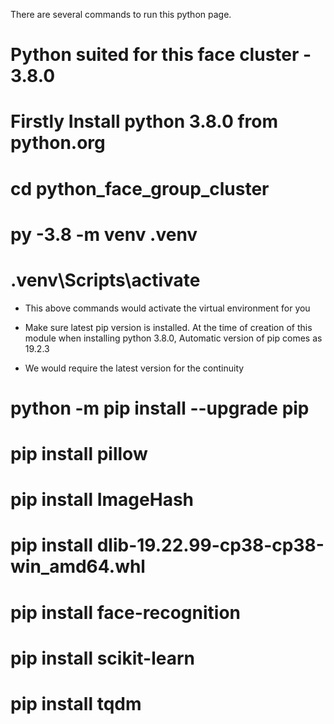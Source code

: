 There are several commands to run this python page.

# Python suited for this face cluster - 3.8.0

# Firstly Install python 3.8.0 from python.org

<!-- Create Virtual Environment -->

# cd python_face_group_cluster
# py -3.8 -m venv .venv
# .venv\Scripts\activate

- This above commands would activate the virtual environment for you

* Make sure latest pip version is installed. At the time of creation of this module when installing python 3.8.0, Automatic version of pip comes as 19.2.3

* We would require the latest version for the continuity

<!-- To update pip use the following command -->

# python -m pip install --upgrade pip

<!-- Install required libararies for running the cluster program -->

# pip install pillow
# pip install ImageHash
# pip install dlib-19.22.99-cp38-cp38-win_amd64.whl
# pip install face-recognition
# pip install scikit-learn
# pip install tqdm

<!-- One final thing before running your program now. Image folder with name 'Images' should be created inside the main root directory with images inside to find faces and re group in cluster folder in root directory -->

<!-- Your program is now ready to run -->